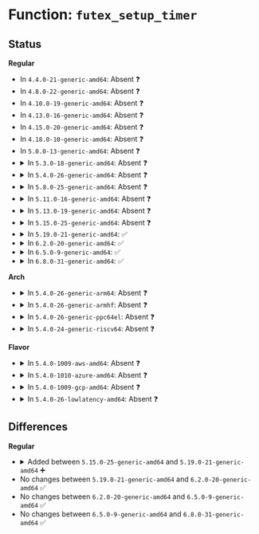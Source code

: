 # Function: <code>futex_setup_timer</code>

## Status
<b>Regular</b>
<ul>
<li>
In <code>4.4.0-21-generic-amd64</code>: Absent ❓
</li>
<li>
In <code>4.8.0-22-generic-amd64</code>: Absent ❓
</li>
<li>
In <code>4.10.0-19-generic-amd64</code>: Absent ❓
</li>
<li>
In <code>4.13.0-16-generic-amd64</code>: Absent ❓
</li>
<li>
In <code>4.15.0-20-generic-amd64</code>: Absent ❓
</li>
<li>
In <code>4.18.0-10-generic-amd64</code>: Absent ❓
</li>
<li>
In <code>5.0.0-13-generic-amd64</code>: Absent ❓
</li>
<li>
<details>
<summary>In <code>5.3.0-18-generic-amd64</code>: Absent ❓</summary>

```json
{
  "name": "futex_setup_timer",
  "collision_type": "Unique Static",
  "inline_type": "Full",
  "funcs": [
    {
      "addr": 18446744071580162250,
      "name": "futex_setup_timer",
      "external": false,
      "loc": "kernel/futex.c:484",
      "file": "kernel/futex.c",
      "inline": "declared, inlined",
      "caller_inline": [
        "kernel/futex.c:futex_lock_pi",
        "kernel/futex.c:futex_wait"
      ],
      "caller_func": []
    }
  ],
  "symbols": []
}
```
</details>
</li>
<li>
<details>
<summary>In <code>5.4.0-26-generic-amd64</code>: Absent ❓</summary>

```json
{
  "name": "futex_setup_timer",
  "collision_type": "Unique Static",
  "inline_type": "Full",
  "funcs": [
    {
      "addr": 18446744071580211525,
      "name": "futex_setup_timer",
      "external": false,
      "loc": "kernel/futex.c:489",
      "file": "kernel/futex.c",
      "inline": "declared, inlined",
      "caller_inline": [
        "kernel/futex.c:futex_lock_pi",
        "kernel/futex.c:futex_wait"
      ],
      "caller_func": []
    }
  ],
  "symbols": []
}
```
</details>
</li>
<li>
<details>
<summary>In <code>5.8.0-25-generic-amd64</code>: Absent ❓</summary>

```json
{
  "name": "futex_setup_timer",
  "collision_type": "Unique Static",
  "inline_type": "Full",
  "funcs": [
    {
      "addr": 18446744071580274437,
      "name": "futex_setup_timer",
      "external": false,
      "loc": "kernel/futex.c:418",
      "file": "kernel/futex.c",
      "inline": "declared, inlined",
      "caller_inline": [
        "kernel/futex.c:futex_lock_pi",
        "kernel/futex.c:futex_wait"
      ],
      "caller_func": []
    }
  ],
  "symbols": []
}
```
</details>
</li>
<li>
<details>
<summary>In <code>5.11.0-16-generic-amd64</code>: Absent ❓</summary>

```json
{
  "name": "futex_setup_timer",
  "collision_type": "Unique Static",
  "inline_type": "Full",
  "funcs": [
    {
      "addr": 18446744071580258543,
      "name": "futex_setup_timer",
      "external": false,
      "loc": "kernel/futex.c:400",
      "file": "kernel/futex.c",
      "inline": "declared, inlined",
      "caller_inline": [
        "kernel/futex.c:futex_lock_pi",
        "kernel/futex.c:futex_wait"
      ],
      "caller_func": []
    }
  ],
  "symbols": []
}
```
</details>
</li>
<li>
<details>
<summary>In <code>5.13.0-19-generic-amd64</code>: Absent ❓</summary>

```json
{
  "name": "futex_setup_timer",
  "collision_type": "Unique Static",
  "inline_type": "Full",
  "funcs": [
    {
      "addr": 18446744071580267327,
      "name": "futex_setup_timer",
      "external": false,
      "loc": "kernel/futex.c:399",
      "file": "kernel/futex.c",
      "inline": "declared, inlined",
      "caller_inline": [
        "kernel/futex.c:futex_lock_pi",
        "kernel/futex.c:futex_wait"
      ],
      "caller_func": []
    }
  ],
  "symbols": []
}
```
</details>
</li>
<li>
<details>
<summary>In <code>5.15.0-25-generic-amd64</code>: Absent ❓</summary>

```json
{
  "name": "futex_setup_timer",
  "collision_type": "Unique Static",
  "inline_type": "Full",
  "funcs": [
    {
      "addr": 18446744071580417633,
      "name": "futex_setup_timer",
      "external": false,
      "loc": "kernel/futex.c:457",
      "file": "kernel/futex.c",
      "inline": "declared, inlined",
      "caller_inline": [
        "kernel/futex.c:futex_lock_pi",
        "kernel/futex.c:futex_wait"
      ],
      "caller_func": []
    }
  ],
  "symbols": []
}
```
</details>
</li>
<li>
<details>
<summary>In <code>5.19.0-21-generic-amd64</code>: ✅</summary>

```c
struct hrtimer_sleeper * futex_setup_timer(ktime_t * time, struct hrtimer_sleeper * timeout, int flags, u64 range_ns)
```

```json
{
  "name": "futex_setup_timer",
  "collision_type": "Unique Global",
  "inline_type": "No",
  "funcs": [
    {
      "addr": 18446744071580624160,
      "name": "futex_setup_timer",
      "external": true,
      "loc": "kernel/futex/core.c:135",
      "file": "kernel/futex/core.c",
      "inline": "seen, unknown",
      "caller_inline": [],
      "caller_func": [
        "kernel/futex/syscalls.c:__do_sys_futex_waitv",
        "kernel/futex/pi.c:futex_lock_pi",
        "kernel/futex/requeue.c:futex_wait_requeue_pi",
        "kernel/futex/waitwake.c:futex_wait"
      ]
    }
  ],
  "symbols": [
    {
      "addr": 18446744071580624160,
      "name": "futex_setup_timer",
      "section": ".text",
      "bind": "STB_GLOBAL",
      "size": 104
    }
  ]
}
```
</details>
</li>
<li>
<details>
<summary>In <code>6.2.0-20-generic-amd64</code>: ✅</summary>

```c
struct hrtimer_sleeper * futex_setup_timer(ktime_t * time, struct hrtimer_sleeper * timeout, int flags, u64 range_ns)
```

```json
{
  "name": "futex_setup_timer",
  "collision_type": "Unique Global",
  "inline_type": "No",
  "funcs": [
    {
      "addr": 18446744071580890032,
      "name": "futex_setup_timer",
      "external": true,
      "loc": "kernel/futex/core.c:135",
      "file": "kernel/futex/core.c",
      "inline": "seen, unknown",
      "caller_inline": [],
      "caller_func": [
        "kernel/futex/syscalls.c:__do_sys_futex_waitv",
        "kernel/futex/pi.c:futex_lock_pi",
        "kernel/futex/requeue.c:futex_wait_requeue_pi",
        "kernel/futex/waitwake.c:futex_wait"
      ]
    }
  ],
  "symbols": [
    {
      "addr": 18446744071580890032,
      "name": "futex_setup_timer",
      "section": ".text",
      "bind": "STB_GLOBAL",
      "size": 104
    }
  ]
}
```
</details>
</li>
<li>
<details>
<summary>In <code>6.5.0-9-generic-amd64</code>: ✅</summary>

```c
struct hrtimer_sleeper * futex_setup_timer(ktime_t * time, struct hrtimer_sleeper * timeout, int flags, u64 range_ns)
```

```json
{
  "name": "futex_setup_timer",
  "collision_type": "Unique Global",
  "inline_type": "No",
  "funcs": [
    {
      "addr": 18446744071580973872,
      "name": "futex_setup_timer",
      "external": true,
      "loc": "kernel/futex/core.c:135",
      "file": "kernel/futex/core.c",
      "inline": "seen, unknown",
      "caller_inline": [],
      "caller_func": [
        "kernel/futex/syscalls.c:__do_sys_futex_waitv",
        "kernel/futex/pi.c:futex_lock_pi",
        "kernel/futex/requeue.c:futex_wait_requeue_pi",
        "kernel/futex/waitwake.c:futex_wait"
      ]
    }
  ],
  "symbols": [
    {
      "addr": 18446744071580973872,
      "name": "futex_setup_timer",
      "section": ".text",
      "bind": "STB_GLOBAL",
      "size": 104
    }
  ]
}
```
</details>
</li>
<li>
<details>
<summary>In <code>6.8.0-31-generic-amd64</code>: ✅</summary>

```c
struct hrtimer_sleeper * futex_setup_timer(ktime_t * time, struct hrtimer_sleeper * timeout, int flags, u64 range_ns)
```

```json
{
  "name": "futex_setup_timer",
  "collision_type": "Unique Global",
  "inline_type": "No",
  "funcs": [
    {
      "addr": 18446744071581068608,
      "name": "futex_setup_timer",
      "external": true,
      "loc": "kernel/futex/core.c:136",
      "file": "kernel/futex/core.c",
      "inline": "seen, unknown",
      "caller_inline": [],
      "caller_func": [
        "kernel/futex/syscalls.c:futex2_setup_timeout",
        "kernel/futex/pi.c:futex_lock_pi",
        "kernel/futex/requeue.c:futex_wait_requeue_pi",
        "kernel/futex/waitwake.c:futex_wait"
      ]
    }
  ],
  "symbols": [
    {
      "addr": 18446744071581068608,
      "name": "futex_setup_timer",
      "section": ".text",
      "bind": "STB_GLOBAL",
      "size": 104
    }
  ]
}
```
</details>
</li>
</ul>
<b>Arch</b>
<ul>
<li>
<details>
<summary>In <code>5.4.0-26-generic-arm64</code>: Absent ❓</summary>

```json
{
  "name": "futex_setup_timer",
  "collision_type": "Unique Static",
  "inline_type": "Full",
  "funcs": [
    {
      "addr": 18446603336491442204,
      "name": "futex_setup_timer",
      "external": false,
      "loc": "kernel/futex.c:489",
      "file": "kernel/futex.c",
      "inline": "declared, inlined",
      "caller_inline": [
        "kernel/futex.c:futex_lock_pi",
        "kernel/futex.c:futex_wait"
      ],
      "caller_func": []
    }
  ],
  "symbols": []
}
```
</details>
</li>
<li>
<details>
<summary>In <code>5.4.0-26-generic-armhf</code>: Absent ❓</summary>

```json
{
  "name": "futex_setup_timer",
  "collision_type": "Unique Static",
  "inline_type": "Full",
  "funcs": [
    {
      "addr": 3225435272,
      "name": "futex_setup_timer",
      "external": false,
      "loc": "kernel/futex.c:489",
      "file": "kernel/futex.c",
      "inline": "declared, inlined",
      "caller_inline": [
        "kernel/futex.c:futex_lock_pi",
        "kernel/futex.c:futex_wait"
      ],
      "caller_func": []
    }
  ],
  "symbols": []
}
```
</details>
</li>
<li>
<details>
<summary>In <code>5.4.0-26-generic-ppc64el</code>: Absent ❓</summary>

```json
{
  "name": "futex_setup_timer",
  "collision_type": "Unique Static",
  "inline_type": "Full",
  "funcs": [
    {
      "addr": 13835058055284398432,
      "name": "futex_setup_timer",
      "external": false,
      "loc": "kernel/futex.c:489",
      "file": "kernel/futex.c",
      "inline": "declared, inlined",
      "caller_inline": [
        "kernel/futex.c:futex_lock_pi",
        "kernel/futex.c:futex_wait"
      ],
      "caller_func": []
    }
  ],
  "symbols": []
}
```
</details>
</li>
<li>
<details>
<summary>In <code>5.4.0-24-generic-riscv64</code>: Absent ❓</summary>

```json
{
  "name": "futex_setup_timer",
  "collision_type": "Unique Static",
  "inline_type": "Full",
  "funcs": [
    {
      "addr": 18446743936271907622,
      "name": "futex_setup_timer",
      "external": false,
      "loc": "kernel/futex.c:489",
      "file": "kernel/futex.c",
      "inline": "declared, inlined",
      "caller_inline": [
        "kernel/futex.c:futex_lock_pi",
        "kernel/futex.c:futex_wait"
      ],
      "caller_func": []
    }
  ],
  "symbols": []
}
```
</details>
</li>
</ul>
<b>Flavor</b>
<ul>
<li>
<details>
<summary>In <code>5.4.0-1009-aws-amd64</code>: Absent ❓</summary>

```json
{
  "name": "futex_setup_timer",
  "collision_type": "Unique Static",
  "inline_type": "Full",
  "funcs": [
    {
      "addr": 18446744071580180325,
      "name": "futex_setup_timer",
      "external": false,
      "loc": "kernel/futex.c:489",
      "file": "kernel/futex.c",
      "inline": "declared, inlined",
      "caller_inline": [
        "kernel/futex.c:futex_lock_pi",
        "kernel/futex.c:futex_wait"
      ],
      "caller_func": []
    }
  ],
  "symbols": []
}
```
</details>
</li>
<li>
<details>
<summary>In <code>5.4.0-1010-azure-amd64</code>: Absent ❓</summary>

```json
{
  "name": "futex_setup_timer",
  "collision_type": "Unique Static",
  "inline_type": "Full",
  "funcs": [
    {
      "addr": 18446744071580127861,
      "name": "futex_setup_timer",
      "external": false,
      "loc": "kernel/futex.c:489",
      "file": "kernel/futex.c",
      "inline": "declared, inlined",
      "caller_inline": [
        "kernel/futex.c:futex_lock_pi",
        "kernel/futex.c:futex_wait"
      ],
      "caller_func": []
    }
  ],
  "symbols": []
}
```
</details>
</li>
<li>
<details>
<summary>In <code>5.4.0-1009-gcp-amd64</code>: Absent ❓</summary>

```json
{
  "name": "futex_setup_timer",
  "collision_type": "Unique Static",
  "inline_type": "Full",
  "funcs": [
    {
      "addr": 18446744071580171797,
      "name": "futex_setup_timer",
      "external": false,
      "loc": "kernel/futex.c:489",
      "file": "kernel/futex.c",
      "inline": "declared, inlined",
      "caller_inline": [
        "kernel/futex.c:futex_lock_pi",
        "kernel/futex.c:futex_wait"
      ],
      "caller_func": []
    }
  ],
  "symbols": []
}
```
</details>
</li>
<li>
<details>
<summary>In <code>5.4.0-26-lowlatency-amd64</code>: Absent ❓</summary>

```json
{
  "name": "futex_setup_timer",
  "collision_type": "Unique Static",
  "inline_type": "Full",
  "funcs": [
    {
      "addr": 18446744071580221093,
      "name": "futex_setup_timer",
      "external": false,
      "loc": "kernel/futex.c:489",
      "file": "kernel/futex.c",
      "inline": "declared, inlined",
      "caller_inline": [
        "kernel/futex.c:futex_lock_pi",
        "kernel/futex.c:futex_wait"
      ],
      "caller_func": []
    }
  ],
  "symbols": []
}
```
</details>
</li>
</ul>

## Differences
<b>Regular</b>
<ul>
<li>
<details>
<summary>Added between <code>5.15.0-25-generic-amd64</code> and <code>5.19.0-21-generic-amd64</code> ➕</summary>

```c
struct hrtimer_sleeper * futex_setup_timer(ktime_t * time, struct hrtimer_sleeper * timeout, int flags, u64 range_ns)
```
</details>
</li>
<li>
No changes between <code>5.19.0-21-generic-amd64</code> and <code>6.2.0-20-generic-amd64</code> ✅
</li>
<li>
No changes between <code>6.2.0-20-generic-amd64</code> and <code>6.5.0-9-generic-amd64</code> ✅
</li>
<li>
No changes between <code>6.5.0-9-generic-amd64</code> and <code>6.8.0-31-generic-amd64</code> ✅
</li>
</ul>
